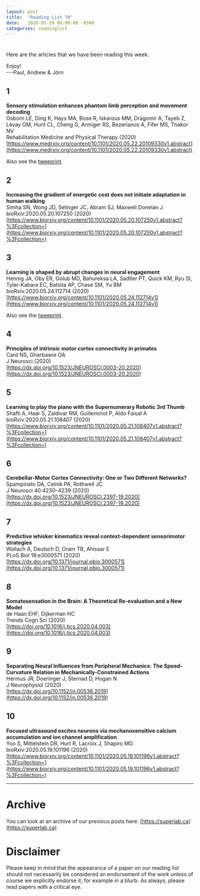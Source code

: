 ```yaml
---
layout: post
title:  "Reading List 70"
date:   2020-05-29 06:00:00 -0500
categories: readinglist
---
```


# 

Here are the articles that we have been reading this week.

Enjoy!  
---Paul, Andrew & Jörn

## 1
**Sensory stimulation enhances phantom limb perception and movement decoding**  
Osborn LE, Ding K, Hays MA, Bose R, Iskarous MM, Dragomir A, Tayeb Z, Lèvay GM, Hunt CL, Cheng G, Armiger RS, Bezerianos A, Fifer MS, Thakor NV  
Rehabilitation Medicine and Physical Therapy (2020)  
[https://www.medrxiv.org/content/10.1101/2020.05.22.20109330v1.abstract](https://www.medrxiv.org/content/10.1101/2020.05.22.20109330v1.abstract)

Also see the [tweeprint](https://twitter.com/losborn1/status/1264910704525672448?s=20).

## 2
**Increasing the gradient of energetic cost does not initiate adaptation in human walking**  
Simha SN, Wong JD, Selinger JC, Abram SJ, Maxwell Donelan J  
bioRxiv:2020.05.20.107250 (2020)  
[https://www.biorxiv.org/content/10.1101/2020.05.20.107250v1.abstract?%3Fcollection=](https://www.biorxiv.org/content/10.1101/2020.05.20.107250v1.abstract?%3Fcollection=)

## 3
**Learning is shaped by abrupt changes in neural engagement**  
Hennig JA, Oby ER, Golub MD, Bahureksa LA, Sadtler PT, Quick KM, Ryu SI, Tyler-Kabara EC, Batista AP, Chase SM, Yu BM  
bioRxiv:2020.05.24.112714 (2020)  
[https://www.biorxiv.org/content/10.1101/2020.05.24.112714v1](https://www.biorxiv.org/content/10.1101/2020.05.24.112714v1)

Also see the [tweeprint](https://twitter.com/jehosafet/status/1265660040851206146?s=21).

## 4
**Principles of intrinsic motor cortex connectivity in primates**  
Card NS, Gharbawie OA  
J Neurosci (2020)  
[https://dx.doi.org/10.1523/JNEUROSCI.0003-20.2020](https://dx.doi.org/10.1523/JNEUROSCI.0003-20.2020)

## 5
**Learning to play the piano with the Supernumerary Robotic 3rd Thumb**  
Shafti A, Haar S, Zaldivar RM, Guilleminot P, Aldo Faisal A  
bioRxiv:2020.05.21.108407 (2020)  
[https://www.biorxiv.org/content/10.1101/2020.05.21.108407v1.abstract?%3Fcollection=](https://www.biorxiv.org/content/10.1101/2020.05.21.108407v1.abstract?%3Fcollection=)

## 6
**Cerebellar-Motor Cortex Connectivity: One or Two Different Networks?**  
Spampinato DA, Celnik PA, Rothwell JC  
J Neurosci 40:4230–4239 (2020)  
[https://dx.doi.org/10.1523/JNEUROSCI.2397-19.2020](https://dx.doi.org/10.1523/JNEUROSCI.2397-19.2020)

## 7
**Predictive whisker kinematics reveal context-dependent sensorimotor strategies**  
Wallach A, Deutsch D, Oram TB, Ahissar E  
PLoS Biol 18:e3000571 (2020)  
[https://dx.doi.org/10.1371/journal.pbio.3000571](https://dx.doi.org/10.1371/journal.pbio.3000571)

## 8
**Somatosensation in the Brain: A Theoretical Re-evaluation and a New Model**  
de Haan EHF, Dijkerman HC  
Trends Cogn Sci (2020)  
[https://doi.org/10.1016/j.tics.2020.04.003](https://doi.org/10.1016/j.tics.2020.04.003)

## 9
**Separating Neural Influences from Peripheral Mechanics: The Speed-Curvature Relation in Mechanically-Constrained Actions**  
Hermus JR, Doeringer J, Sternad D, Hogan N  
J Neurophysiol (2020)  
[https://dx.doi.org/10.1152/jn.00536.2019](https://dx.doi.org/10.1152/jn.00536.2019)

## 10
**Focused ultrasound excites neurons via mechanosensitive calcium accumulation and ion channel amplification**  
Yoo S, Mittelstein DR, Hurt R, Lacroix J, Shapiro MG  
bioRxiv:2020.05.19.101196 (2020)  
[https://www.biorxiv.org/content/10.1101/2020.05.19.101196v1.abstract?%3Fcollection=](https://www.biorxiv.org/content/10.1101/2020.05.19.101196v1.abstract?%3Fcollection=)


---
# Archive
You can look at an archive of our previous posts here: [https://superlab.ca](https://superlab.ca)


# Disclaimer
Please keep in mind that the appearance of a paper on our reading list should not necessarily be considered an endorsement of the work unless of course we explicitly endorse it, for example in a blurb. As always, please read papers with a critical eye.
